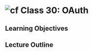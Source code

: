 ![cf](http://i.imgur.com/7v5ASc8.png) Class 30: OAuth
=====================================

## Learning Objectives

## Lecture Outline
